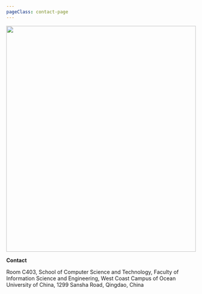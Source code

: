 ```yaml
---
pageClass: contact-page
---
```


<img src="/campus.png" style="width: 100%;
height: 100%;
object-fit: contain;
max-height: 600px;">

**Contact**

Room C403, School of Computer Science and Technology, Faculty of Information Science and Engineering, West Coast Campus of Ocean University of China, 1299 Sansha Road, Qingdao, China


<BaiduMap></BaiduMap>

<style lang="stylus">

.contact-page
  background-color #fafbfc



.theme-container.contact-page .page
  width 1000px
  margin: 0 auto


@media (max-width: 1100px)
    .theme-container.contact-page .page
      width 1050px      
      margin: 0 auto      
    .mapdiv
      width: 800px !important;
      height: 350px !important
    

@media (max-width: $MQMobile)
    .theme-container.contact-page .page
      width 710px
       margin: 0 auto
    .mapdiv
      width: 100% !important;
      height: 350px !important

@media (max-width: $MQMobileNarrow)
    .theme-container.contact-page .page
      width 100%
      margin: 0 auto
</style>
